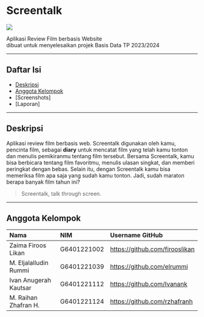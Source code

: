 # Screentalk
![](https://github.com/firooslikan/Screentalk/blob/main/screentalk(withouth%20bg)%20smaller.png)

Aplikasi Review Film berbasis Website <br>
dibuat untuk menyelesaikan projek Basis Data TP 2023/2024

---

## Daftar Isi
- [Deskripsi](#deskripsi)
- [Anggota Kelompok](#anggota-kelompok)
- [Screenshots]
- [Laporan]

---

## Deskripsi

Aplikasi review film berbasis web. Screentalk digunakan oleh kamu, pencinta film, sebagai <b>diary</b> untuk mencatat film yang telah kamu tonton dan menulis pemikiranmu tentang film tersebut. Bersama Screentalk, kamu bisa berbicara tentang film favoritmu, menulis ulasan singkat, dan memberi peringkat dengan bebas. Selain itu, dengan Screentalk kamu bisa memeriksa film apa saja yang sudah kamu tonton. Jadi, sudah maraton berapa banyak film tahun ini?

> Screentalk, talk through screen.

---

## Anggota Kelompok

| Nama                  | NIM           | Username GitHub                   |
| :-------------------- | :------------ | :-------------------------------- |
| Zaima Firoos Likan    | G6401221002   | https://github.com/firooslikan    |
| M. Eljalalludin Rummi | G6401221039   | https://github.com/elrummi        |
| Ivan Anugerah Kautsar | G6401221112   | https://github.com/Ivanank        |
| M. Raihan Zhafran H.  | G6401221124   | https://github.com/rzhafranh      |
